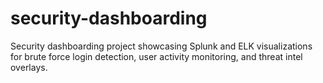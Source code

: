 # security-dashboarding
Security dashboarding project showcasing Splunk and ELK visualizations for brute force login detection, user activity monitoring, and threat intel overlays.

